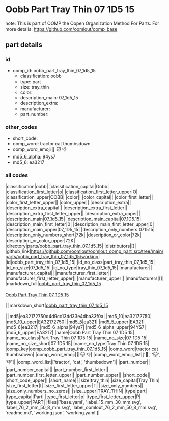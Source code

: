 # Oobb Part Tray Thin 07 1D5 15  

note: This is part of OOMP the Oopen Organization Method For Parts. For more details: https://github.com/oomlout/oomp_base

##  part details





### id
* oomp_id: oobb_part_tray_thin_07_1d5_15
  * classification: oobb
  * type: part
  * size: tray_thin
  * color: 
  * description_main: 07_1d5_15
  * description_extra: 
  * manufacturer: 
  * part_number: 

### other_codes
* short_code: 
* oomp_word: tractor cat thumbsdown
* oomp_word_emoji :tractor: :cat: :thumbsdown:
* md5_6_alpha: 94ys7
* md5_6: ea3217

### all codes 
|classification|oobb|
|classification_capital|Oobb|
|classification_first_letter|o|
|classification_first_letter_upper|O|
|classification_upper|OOBB|
|color||
|color_capital||
|color_first_letter||
|color_first_letter_upper||
|color_upper||
|description_extra||
|description_extra_capital||
|description_extra_first_letter||
|description_extra_first_letter_upper||
|description_extra_upper||
|description_main|07_1d5_15|
|description_main_capital|07.1D5.15|
|description_main_first_letter|0|
|description_main_first_letter_upper|0|
|description_main_upper|07_1D5_15|
|description_only_numbers|071515|
|description_only_numbers_short|72k|
|description_or_color|72k|
|description_or_color_upper|72K|
|directory|parts/oobb_part_tray_thin_07_1d5_15|
|distributors|[]|
|github_link|https://github.com/oomlout/oomlout_oomp_part_src/tree/main/parts/oobb_part_tray_thin_07_1d5_15/working|
|id|oobb_part_tray_thin_07_1d5_15|
|id_no_class|part_tray_thin_07_1d5_15|
|id_no_size|07_1d5_15|
|id_no_type|tray_thin_07_1d5_15|
|manufacturer||
|manufacturer_capital||
|manufacturer_first_letter||
|manufacturer_first_letter_upper||
|manufacturer_upper||
|manufacturers|[]|
|markdown_full|[oobb_part_tray_thin_07_1d5_15](https://github.com/oomlout/oomlout_oomp_part_src/tree/main/parts/oobb_part_tray_thin_07_1d5_15/working)<br>[](https://github.com/oomlout/oomlout_oomp_part_src/tree/main/parts/oobb_part_tray_thin_07_1d5_15/working)<br>[Oobb Part Tray Thin 07 1D5 15](https://github.com/oomlout/oomlout_oomp_part_src/tree/main/parts/oobb_part_tray_thin_07_1d5_15/working)<br><br>|
|markdown_short|[oobb_part_tray_thin_07_1d5_15](https://github.com/oomlout/oomlout_oomp_part_src/tree/main/parts/oobb_part_tray_thin_07_1d5_15/working)<br><br>|
|md5|ea32172750d4d9cc13dd33e4dba33f0a|
|md5_10|ea32172750|
|md5_10_upper|EA32172750|
|md5_5|ea321|
|md5_5_upper|EA321|
|md5_6|ea3217|
|md5_6_alpha|94ys7|
|md5_6_alpha_upper|94YS7|
|md5_6_upper|EA3217|
|name|Oobb Part Tray Thin 07 1D5 15|
|name_no_class|Part Tray Thin 07 1D5 15|
|name_no_size|07 1D5 15|
|name_no_size_short|07 1D5 15|
|name_no_type|Tray Thin 07 1D5 15|
|oomp_key|oomp_oobb_part_tray_thin_07_1d5_15|
|oomp_word|tractor cat thumbsdown|
|oomp_word_emoji|:tractor: :cat: :thumbsdown:|
|oomp_word_emoji_list|[':tractor:', ':cat:', ':thumbsdown:']|
|oomp_word_list|['tractor', 'cat', 'thumbsdown']|
|part_number||
|part_number_capital||
|part_number_first_letter||
|part_number_first_letter_upper||
|part_number_upper||
|short_code||
|short_code_upper||
|short_name||
|size|tray_thin|
|size_capital|Tray Thin|
|size_first_letter|t|
|size_first_letter_upper|T|
|size_only_numbers||
|size_only_numbers_no_zeros||
|size_upper|TRAY_THIN|
|type|part|
|type_capital|Part|
|type_first_letter|p|
|type_first_letter_upper|P|
|type_upper|PART|
|files|['base.yaml', 'label_15_mm_30_mm.svg', 'label_76_2_mm_50_8_mm.svg', 'label_oomlout_76_2_mm_50_8_mm.svg', 'readme.md', 'working.json', 'working.yaml']|
